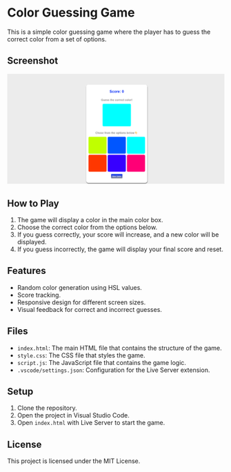 # Color Guessing Game

This is a simple color guessing game where the player has to guess the correct color from a set of options.

## Screenshot

![Color Guessing Game Screenshot](Color.png)

## How to Play

1. The game will display a color in the main color box.
2. Choose the correct color from the options below.
3. If you guess correctly, your score will increase, and a new color will be displayed.
4. If you guess incorrectly, the game will display your final score and reset.

## Features

- Random color generation using HSL values.
- Score tracking.
- Responsive design for different screen sizes.
- Visual feedback for correct and incorrect guesses.

## Files

- `index.html`: The main HTML file that contains the structure of the game.
- `style.css`: The CSS file that styles the game.
- `script.js`: The JavaScript file that contains the game logic.
- `.vscode/settings.json`: Configuration for the Live Server extension.

## Setup

1. Clone the repository.
2. Open the project in Visual Studio Code.
3. Open `index.html` with Live Server to start the game.

## License

This project is licensed under the MIT License.
